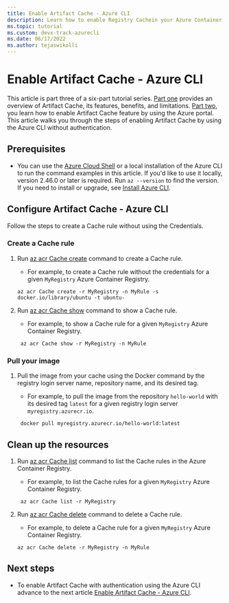 ```yaml
---
title: Enable Artifact Cache - Azure CLI 
description: Learn how to enable Registry Cachein your Azure Container Registry using Azure CLI.
ms.topic: tutorial
ms.custom: devx-track-azurecli
ms.date: 06/17/2022
ms.author: tejaswikolli
---
```


# Enable Artifact Cache - Azure CLI

This article is part three of a six-part tutorial series. [Part one](tutorial-artifact-cache.md) provides an overview of Artifact Cache, its features, benefits, and limitations. [Part two](tutorial-enable-artifact-cache.md), you learn how to enable Artifact Cache feature by using the Azure portal. This article walks you through the steps of enabling Artifact Cache by using the Azure CLI without authentication.

## Prerequisites

* You can use the [Azure Cloud Shell][Azure Cloud Shell] or a local installation of the Azure CLI to run the command examples in this article. If you'd like to use it locally, version 2.46.0 or later is required. Run `az --version` to find the version. If you need to install or upgrade, see [Install Azure CLI][Install Azure CLI].

## Configure Artifact Cache - Azure CLI

Follow the steps to create a Cache rule without using the Credentials.

### Create a Cache rule

1. Run [az acr Cache create][az-acr-cache-create] command to create a Cache rule.

    - For example, to create a Cache rule without the credentials for a given `MyRegistry` Azure Container Registry.

    ```azurecli-interactive
    az acr Cache create -r MyRegistry -n MyRule -s docker.io/library/ubuntu -t ubuntu-
    ```

2. Run [az acr Cache show][az-acr-cache-show] command to show a Cache rule.

    - For example, to show a Cache rule for a given `MyRegistry` Azure Container Registry.
 
    ```azurecli-interactive
     az acr Cache show -r MyRegistry -n MyRule
    ```

### Pull your image

1. Pull the image from your cache using the Docker command by the registry login server name, repository name, and its desired tag.

    - For example, to pull the image from the repository `hello-world` with its desired tag `latest` for a given registry login server `myregistry.azurecr.io`.

    ```azurecli-interactive
     docker pull myregistry.azurecr.io/hello-world:latest
    ```

## Clean up the resources

1. Run [az acr Cache list][az-acr-cache-list] command to list the Cache rules in the Azure Container Registry.

    - For example, to list the Cache rules for a given `MyRegistry` Azure Container Registry.

    ```azurecli-interactive
     az acr Cache list -r MyRegistry
    ```

2. Run [az acr Cache delete][az-acr-cache-delete] command to delete a Cache rule.

    - For example, to delete a Cache rule for a given `MyRegistry` Azure Container Registry.

    ```azurecli-interactive
    az acr Cache delete -r MyRegistry -n MyRule
    ```

## Next steps

* To enable Artifact Cache with authentication using the Azure CLI advance to the next article [Enable Artifact Cache - Azure CLI](tutorial-enable-artifact-cache-auth-cli.md).

<!-- LINKS - External -->
[Install Azure CLI]: /cli/azure/install-azure-cli
[Azure Cloud Shell]: /azure/cloud-shell/quickstart
[az-acr-cache-create]:/cli/azure/acr/cache#az-acr-cache-create
[az-acr-cache-show]:/cli/azure/acr/cache#az-acr-cache-show
[az-acr-cache-list]:/cli/azure/acr/cache#az-acr-cache-list
[az-acr-cache-delete]:/cli/azure/acr/cache#az-acr-cache-delete
